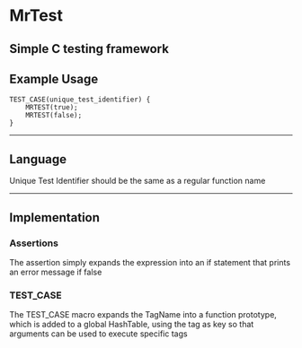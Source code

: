 # MrTest
Simple C testing framework
---

## Example Usage

```
TEST_CASE(unique_test_identifier) {
	MRTEST(true);
	MRTEST(false);
}
```
---

## Language

Unique Test Identifier should be the same as a regular function name

---

## Implementation

### Assertions

The assertion simply expands the expression into an if statement that prints an error message if false

### TEST_CASE

The TEST_CASE macro expands the TagName into a function prototype, which is added to a global HashTable,
using the tag as key so that arguments can be used to execute specific tags
